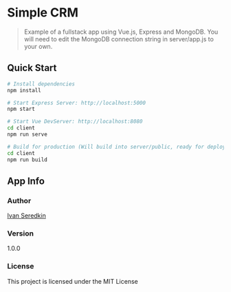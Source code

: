 # Simple CRM

> Example of a fullstack app using Vue.js, Express and MongoDB. You will need to edit the MongoDB connection string in server/app.js to your own.

## Quick Start

```bash
# Install dependencies
npm install

# Start Express Server: http://localhost:5000
npm start

# Start Vue DevServer: http://localhost:8080
cd client
npm run serve

# Build for production (Will build into server/public, ready for deployment)
cd client
npm run build
```

## App Info

### Author

[Ivan Seredkin](https://www.facebook.com/ivan.seredkin)

### Version

1.0.0

### License

This project is licensed under the MIT License
